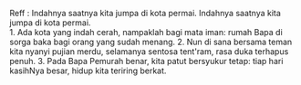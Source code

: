 Reff :
Indahnya saatnya kita jumpa di kota permai.
Indahnya saatnya kita jumpa di kota permai.
<br>
1.
Ada kota yang indah cerah,
nampaklah bagi mata iman:
rumah Bapa di sorga baka
bagi orang yang sudah menang.
2.
Nun di sana bersama teman
kita nyanyi pujian merdu,
selamanya sentosa tent'ram,
rasa duka terhapus penuh.
3.
Pada Bapa Pemurah benar,
kita patut bersyukur tetap:
tiap hari kasihNya besar,
hidup kita teriring berkat.